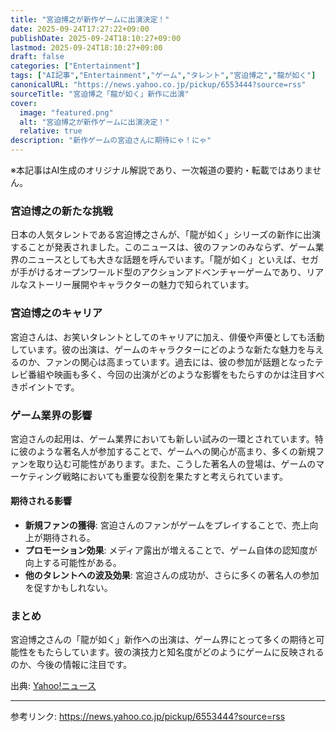 ```yaml
---
title: "宮迫博之が新作ゲームに出演決定！"
date: 2025-09-24T17:27:22+09:00
publishDate: 2025-09-24T18:10:27+09:00
lastmod: 2025-09-24T18:10:27+09:00
draft: false
categories: ["Entertainment"]
tags: ["AI記事","Entertainment","ゲーム","タレント","宮迫博之","龍が如く"]
canonicalURL: "https://news.yahoo.co.jp/pickup/6553444?source=rss"
sourceTitle: "宮迫博之「龍が如く」新作に出演"
cover:
  image: "featured.png"
  alt: "宮迫博之が新作ゲームに出演決定！"
  relative: true
description: "新作ゲームの宮迫さんに期待にゃ！にゃ"
---
```

※本記事はAI生成のオリジナル解説であり、一次報道の要約・転載ではありません。

### 宮迫博之の新たな挑戦
日本の人気タレントである宮迫博之さんが、「龍が如く」シリーズの新作に出演することが発表されました。このニュースは、彼のファンのみならず、ゲーム業界のニュースとしても大きな話題を呼んでいます。「龍が如く」といえば、セガが手がけるオープンワールド型のアクションアドベンチャーゲームであり、リアルなストーリー展開やキャラクターの魅力で知られています。

### 宮迫博之のキャリア
宮迫さんは、お笑いタレントとしてのキャリアに加え、俳優や声優としても活動しています。彼の出演は、ゲームのキャラクターにどのような新たな魅力を与えるのか、ファンの関心は高まっています。過去には、彼の参加が話題となったテレビ番組や映画も多く、今回の出演がどのような影響をもたらすのかは注目すべきポイントです。

### ゲーム業界の影響
宮迫さんの起用は、ゲーム業界においても新しい試みの一環とされています。特に彼のような著名人が参加することで、ゲームへの関心が高まり、多くの新規ファンを取り込む可能性があります。また、こうした著名人の登場は、ゲームのマーケティング戦略においても重要な役割を果たすと考えられています。

#### 期待される影響
- **新規ファンの獲得**: 宮迫さんのファンがゲームをプレイすることで、売上向上が期待される。
- **プロモーション効果**: メディア露出が増えることで、ゲーム自体の認知度が向上する可能性がある。
- **他のタレントへの波及効果**: 宮迫さんの成功が、さらに多くの著名人の参加を促すかもしれない。

### まとめ
宮迫博之さんの「龍が如く」新作への出演は、ゲーム界にとって多くの期待と可能性をもたらしています。彼の演技力と知名度がどのようにゲームに反映されるのか、今後の情報に注目です。

出典: [Yahoo!ニュース](https://news.yahoo.co.jp/pickup/6553444?source=rss)

---
参考リンク: https://news.yahoo.co.jp/pickup/6553444?source=rss
